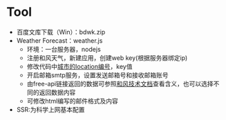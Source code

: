 # Tool
- 百度文库下载（Win）：bdwk.zip
- Weather Forecast：weather.js
  - 环境：一台服务器，nodejs
  - 注册和风天气，新建应用，创建web key(根据服务器绑定ip)
  - 修改代码中[城市的location编号](https://where.heweather.com/index.html)，key值
  - 开启邮箱smtp服务，设置发送邮箱号和接收邮箱账号
  - 由free-api链接返回的数据可参照[和风技术文档](https://dev.heweather.com/docs/api/)查看含义，也可以选择不同的返回数据内容
  - 可修改html编写的邮件格式及内容
- SSR:为科学上网基本配置
